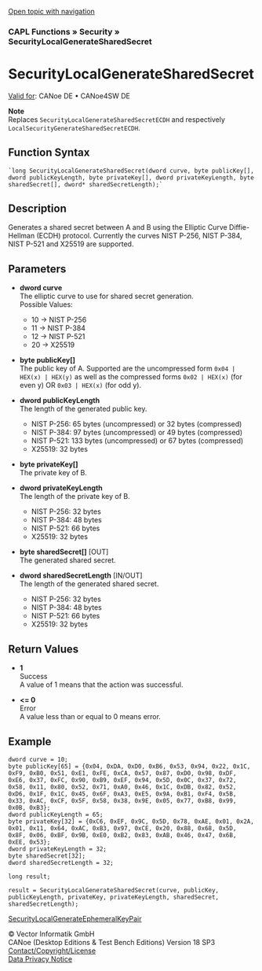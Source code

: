 [Open topic with navigation](../../../../../CANoeDEFamily.htm#Topics/CAPLFunctions/Security/Functions/CAPLfunctionSecurityLocalGenerateSharedSecret.md)

### CAPL Functions » Security » SecurityLocalGenerateSharedSecret

# SecurityLocalGenerateSharedSecret

[Valid for](../../../Shared/FeatureAvailability.md): CANoe DE • CANoe4SW DE

**Note**  
Replaces `SecurityLocalGenerateSharedSecretECDH` and respectively `LocalSecurityGenerateSharedSecretECDH`.

## Function Syntax

```plaintext
`long SecurityLocalGenerateSharedSecret(dword curve, byte publicKey[], dword publicKeyLength, byte privateKey[], dword privateKeyLength, byte sharedSecret[], dword* sharedSecretLength);`
```

## Description

Generates a shared secret between A and B using the Elliptic Curve Diffie-Hellman (ECDH) protocol. Currently the curves NIST P-256, NIST P-384, NIST P-521 and X25519 are supported.

## Parameters

- **dword curve**  
  The elliptic curve to use for shared secret generation.  
  Possible Values:
  - 10 → NIST P-256
  - 11 → NIST P-384
  - 12 → NIST P-521
  - 20 → X25519

- **byte publicKey[]**  
  The public key of A. Supported are the uncompressed form `0x04 | HEX(x) | HEX(y)` as well as the compressed forms `0x02 | HEX(x)` (for even y) OR `0x03 | HEX(x)` (for odd y).

- **dword publicKeyLength**  
  The length of the generated public key.
  - NIST P-256: 65 bytes (uncompressed) or 32 bytes (compressed)
  - NIST P-384: 97 bytes (uncompressed) or 49 bytes (compressed)
  - NIST P-521: 133 bytes (uncompressed) or 67 bytes (compressed)
  - X25519: 32 bytes

- **byte privateKey[]**  
  The private key of B.

- **dword privateKeyLength**  
  The length of the private key of B.
  - NIST P-256: 32 bytes
  - NIST P-384: 48 bytes
  - NIST P-521: 66 bytes
  - X25519: 32 bytes

- **byte sharedSecret[]** [OUT]  
  The generated shared secret.

- **dword sharedSecretLength** [IN/OUT]  
  The length of the generated shared secret.
  - NIST P-256: 32 bytes
  - NIST P-384: 48 bytes
  - NIST P-521: 66 bytes
  - X25519: 32 bytes

## Return Values

- **1**  
  Success  
  A value of 1 means that the action was successful.

- **<= 0**  
  Error  
  A value less than or equal to 0 means error.

## Example

```plaintext
dword curve = 10;
byte publicKey[65] = {0x04, 0xDA, 0xD0, 0xB6, 0x53, 0x94, 0x22, 0x1C, 0xF9, 0xB0, 0x51, 0xE1, 0xFE, 0xCA, 0x57, 0x87, 0xD0, 0x98, 0xDF, 0xE6, 0x37, 0xFC, 0x90, 0xB9, 0xEF, 0x94, 0x5D, 0x0C, 0x37, 0x72, 0x58, 0x11, 0x80, 0x52, 0x71, 0xA0, 0x46, 0x1C, 0xDB, 0x82, 0x52, 0xD6, 0x1F, 0x1C, 0x45, 0x6F, 0xA3, 0xE5, 0x9A, 0xB1, 0xF4, 0x5B, 0x33, 0xAC, 0xCF, 0x5F, 0x58, 0x38, 0x9E, 0x05, 0x77, 0xB8, 0x99, 0x0B, 0xB3};
dword publicKeyLength = 65;
byte privateKey[32] = {0xC6, 0xEF, 0x9C, 0x5D, 0x78, 0xAE, 0x01, 0x2A, 0x01, 0x11, 0x64, 0xAC, 0xB3, 0x97, 0xCE, 0x20, 0x88, 0x68, 0x5D, 0x8F, 0x06, 0xBF, 0x9B, 0xE0, 0xB2, 0x83, 0xAB, 0x46, 0x47, 0x6B, 0xEE, 0x53};
dword privateKeyLength = 32;
byte sharedSecret[32];
dword sharedSecretLength = 32;

long result;

result = SecurityLocalGenerateSharedSecret(curve, publicKey, publicKeyLength, privateKey, privateKeyLength, sharedSecret, sharedSecretLength);
```

[SecurityLocalGenerateEphemeralKeyPair](CAPLfunctionSecurityLocalGenerateEphemeralKeyPair.md)

© Vector Informatik GmbH  
CANoe (Desktop Editions & Test Bench Editions) Version 18 SP3  
[Contact/Copyright/License](../../../Shared/ContactCopyrightLicense.md)  
[Data Privacy Notice](https://www.vector.com/int/en/company/get-info/privacy-policy/)
